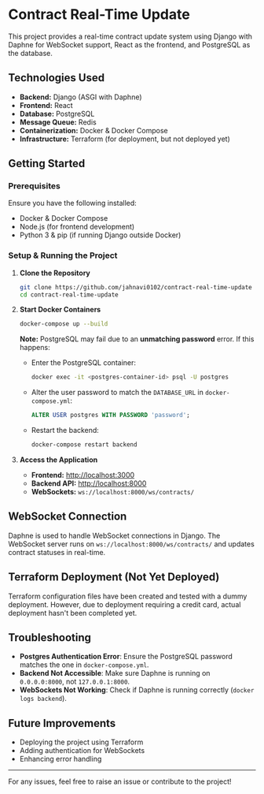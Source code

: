 # Contract Real-Time Update

This project provides a real-time contract update system using Django with Daphne for WebSocket support, React as the frontend, and PostgreSQL as the database.

## Technologies Used
- **Backend:** Django (ASGI with Daphne)
- **Frontend:** React
- **Database:** PostgreSQL
- **Message Queue:** Redis
- **Containerization:** Docker & Docker Compose
- **Infrastructure:** Terraform (for deployment, but not deployed yet)

## Getting Started

### Prerequisites
Ensure you have the following installed:
- Docker & Docker Compose
- Node.js (for frontend development)
- Python 3 & pip (if running Django outside Docker)

### Setup & Running the Project

1. **Clone the Repository**
   ```sh
   git clone https://github.com/jahnavi0102/contract-real-time-update
   cd contract-real-time-update
   ```

2. **Start Docker Containers**
   ```sh
   docker-compose up --build
   ```

   **Note:** PostgreSQL may fail due to an **unmatching password** error. If this happens:
   - Enter the PostgreSQL container:
     ```sh
     docker exec -it <postgres-container-id> psql -U postgres
     ```
   - Alter the user password to match the `DATABASE_URL` in `docker-compose.yml`:
     ```sql
     ALTER USER postgres WITH PASSWORD 'password';
     ```
   - Restart the backend:
     ```sh
     docker-compose restart backend
     ```

3. **Access the Application**
   - **Frontend:** [http://localhost:3000](http://localhost:3000)
   - **Backend API:** [http://localhost:8000](http://localhost:8000)
   - **WebSockets:** `ws://localhost:8000/ws/contracts/`


## WebSocket Connection
Daphne is used to handle WebSocket connections in Django. The WebSocket server runs on `ws://localhost:8000/ws/contracts/` and updates contract statuses in real-time.

## Terraform Deployment (Not Yet Deployed)
Terraform configuration files have been created and tested with a dummy deployment. However, due to deployment requiring a credit card, actual deployment hasn't been completed yet.

## Troubleshooting
- **Postgres Authentication Error**: Ensure the PostgreSQL password matches the one in `docker-compose.yml`.
- **Backend Not Accessible**: Make sure Daphne is running on `0.0.0.0:8000`, not `127.0.0.1:8000`.
- **WebSockets Not Working**: Check if Daphne is running correctly (`docker logs backend`).

## Future Improvements
- Deploying the project using Terraform
- Adding authentication for WebSockets
- Enhancing error handling

---

For any issues, feel free to raise an issue or contribute to the project!

